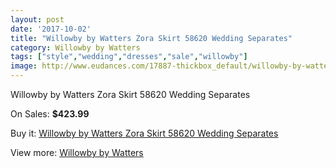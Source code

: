 ```yaml
---
layout: post
date: '2017-10-02'
title: "Willowby by Watters Zora Skirt 58620 Wedding Separates"
category: Willowby by Watters
tags: ["style","wedding","dresses","sale","willowby"]
image: http://www.eudances.com/17887-thickbox_default/willowby-by-watters-zora-skirt-58620-wedding-separates.jpg
---
```

Willowby by Watters Zora Skirt 58620 Wedding Separates

On Sales: **$423.99**
<a href="https://www.eudances.com/en/willowby-by-watters/5197-willowby-by-watters-zora-skirt-58620-wedding-separates.html"><amp-img layout="responsive" width="600" height="600" src="//www.eudances.com/17887-thickbox_default/willowby-by-watters-zora-skirt-58620-wedding-separates.jpg" alt="Willowby by Watters Zora Skirt 58620 Wedding Separates 0" /></a>
<a href="https://www.eudances.com/en/willowby-by-watters/5197-willowby-by-watters-zora-skirt-58620-wedding-separates.html"><amp-img layout="responsive" width="600" height="600" src="//www.eudances.com/17891-thickbox_default/willowby-by-watters-zora-skirt-58620-wedding-separates.jpg" alt="Willowby by Watters Zora Skirt 58620 Wedding Separates 1" /></a>
<a href="https://www.eudances.com/en/willowby-by-watters/5197-willowby-by-watters-zora-skirt-58620-wedding-separates.html"><amp-img layout="responsive" width="600" height="600" src="//www.eudances.com/17890-thickbox_default/willowby-by-watters-zora-skirt-58620-wedding-separates.jpg" alt="Willowby by Watters Zora Skirt 58620 Wedding Separates 2" /></a>
<a href="https://www.eudances.com/en/willowby-by-watters/5197-willowby-by-watters-zora-skirt-58620-wedding-separates.html"><amp-img layout="responsive" width="600" height="600" src="//www.eudances.com/17889-thickbox_default/willowby-by-watters-zora-skirt-58620-wedding-separates.jpg" alt="Willowby by Watters Zora Skirt 58620 Wedding Separates 3" /></a>
<a href="https://www.eudances.com/en/willowby-by-watters/5197-willowby-by-watters-zora-skirt-58620-wedding-separates.html"><amp-img layout="responsive" width="600" height="600" src="//www.eudances.com/17888-thickbox_default/willowby-by-watters-zora-skirt-58620-wedding-separates.jpg" alt="Willowby by Watters Zora Skirt 58620 Wedding Separates 4" /></a>

Buy it: [Willowby by Watters Zora Skirt 58620 Wedding Separates](https://www.eudances.com/en/willowby-by-watters/5197-willowby-by-watters-zora-skirt-58620-wedding-separates.html "Willowby by Watters Zora Skirt 58620 Wedding Separates")

View more: [Willowby by Watters](https://www.eudances.com/en/48-willowby-by-watters "Willowby by Watters")